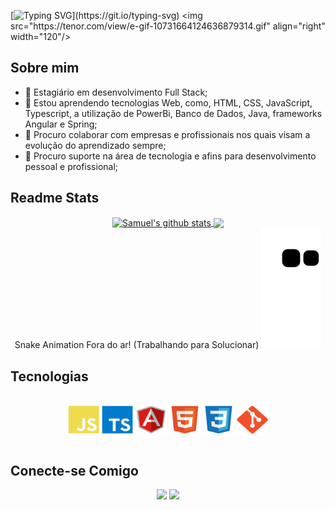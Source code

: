 
[![Typing SVG](https://readme-typing-svg.demolab.com?font=Fira+Code&pause=1000&width=435&lines=Ol%C3%A1!+Meu+nome+%C3%A9+Samuel;Bem+Vindo+ao+meu+GitHub.+Aproveite!)](https://git.io/typing-svg) <img src="https://tenor.com/view/e-gif-10731664124636879314.gif" align="right" width="120"/>
## Sobre mim
- 🔭 Estagiário em desenvolvimento Full Stack;
- 🌱 Estou aprendendo tecnologias Web, como, HTML, CSS, JavaScript, Typescript, a utilização de PowerBi, Banco de Dados, Java, frameworks Angular e Spring;
- 👯 Procuro colaborar com empresas e profissionais nos quais visam a evolução do aprendizado sempre;
- 🤔 Procuro suporte na área de tecnologia e afins para desenvolvimento pessoal e profissional;


## Readme Stats
<div align="center">
 <a href="#">
  <img height="160em" align="center" src="https://github-readme-stats.vercel.app/api?username=SamuelPDS&show_icons=true&theme=dark&border=true" alt="Samuel's github stats"/>
 </a> 

 <a href="#">
   <img height="160em" align="center" src="https://github-readme-stats.vercel.app/api/top-langs/?username=SamuelPDS&layout=compact&theme=dark&border=true"/>
 </a> 
</div>

<div align="center"> Snake Animation Fora do ar! (Trabalhando para Solucionar)
  <picture>
    <source media="(prefers-color-scheme: dark)" srcset="https://raw.githubusercontent.com/SamuelPDS/SamuelPDS/output/github-contribution-grid-snake.svg">
    <source media="(prefers-color-scheme: light)" srcset="https://raw.githubusercontent.com/SamuelPDS/SamuelPDS/output/github-contribution-grid.svg">
    <img alt="snake animation" src="https://raw.githubusercontent.com/SamuelPDS/SamuelPDS/output/github-contribution-grid-snake.svg">
  </picture>
</div>

## Tecnologias
 <div style="display: inline_block" align="center"><br>
  <img align="center" alt="Js" height="45" width="50" src="https://raw.githubusercontent.com/devicons/devicon/master/icons/javascript/javascript-plain.svg">
  <img align="center" alt="Ts" height="45" width="50" src="https://github.com/devicons/devicon/blob/master/icons/typescript/typescript-original.svg">
  <img align="center" alt="Angular" height="45" width="50" background_color = white src="https://github.com/devicons/devicon/blob/master/icons/angularjs/angularjs-original.svg">
  <!-- img align="center" alt="React" height="45" width="50" background_color = white src="https://github.com/devicons/devicon/blob/master/icons/react/react-original.svg" -->
  <img align="center" alt="HTML" height="45" width="50" src="https://raw.githubusercontent.com/devicons/devicon/master/icons/html5/html5-original.svg">
  <img align="center" alt="CSS" height="45" width="50" src="https://raw.githubusercontent.com/devicons/devicon/master/icons/css3/css3-original.svg">
  <!-- img align="center" alt="Python" height="45" width="50" src="https://raw.githubusercontent.com/devicons/devicon/master/icons/python/python-original.svg">
 <img align="center" alt="Java" height="45" width="50" background_color = white src="https://github.com/devicons/devicon/blob/master/icons/java/java-original.svg" -->
   <img align="center" alt="Git" height="45" width="50" background_color = white src="https://github.com/devicons/devicon/blob/master/icons/git/git-original.svg">
  </div>  
<br>

## Conecte-se Comigo
<div align="center" margin-top="10px">
  <a href="https://www.linkedin.com/in/samuel-charles-571614202" target="_blank"><img src="https://img.shields.io/badge/-LinkedIn-%230077B5?style=for-the-badge&logo=linkedin&logoColor=white" target="_blank"></a>
 <a href="https://www.linkedin.com/in/samuel-charles-571614202" target="_blank"><img src="https://img.shields.io/badge/-Gmail-D14836?style=for-the-badge&logo=gmail&logoColor=white" target="_blank"></a> 
 </div>  




